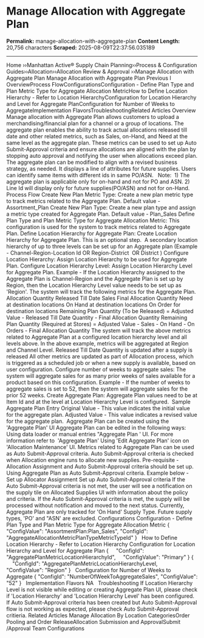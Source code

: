 # Manage Allocation with Aggregate Plan

**Permalink:** manage-allocation-with-aggregate-plan
**Content Length:** 20,756 characters
**Scraped:** 2025-08-09T22:37:56.035189

---

Home &rsaquo;&rsaquo;Manhattan Active® Supply Chain Planning&rsaquo;&rsaquo;Process &amp; Configuration Guides&rsaquo;&rsaquo;Allocation&rsaquo;&rsaquo;Allocation Review &amp; Approval ››Manage Allocation with Aggregate Plan Manage Allocation with Aggregate Plan Previous&nbsp;I&nbsp; OverviewProcess FlowConfigurationsConfiguration -&nbsp;Define Plan Type and Plan Metric Type for Aggregate Allocation MetricHow to Define Location Hierarchy&nbsp;- Refer to Location HierarchyConfiguration for Location Hierarchy and Level for Aggregate PlanConfiguration for Number of Weeks to AggregateImplementation FlavorsTroubleshootingRelated Articles Overview Manage allocation with Aggregate Plan allows customers to upload a merchandising/financial plan for a channel or a group of locations. The aggregate plan enables the ability to track actual allocations released till date&nbsp;and other related metrics, such as Sales, on-Hand, and Need&nbsp;at the same level as the aggregate plan. These metrics can be used to set up Auto Submit-Approval criteria and ensure allocations are aligned with the plan by stopping auto approval and notifying the user when allocations exceed plan. The aggregate plan can be modified to align with a revised business strategy, as needed. It displays a line of attributes for future supplies.&nbsp;Users can identify same items with different ids in same PO/ASN. &nbsp; Note:&nbsp; 1) The aggregate plan is&nbsp;applicable only for on-hand and not for PO and ASN. 2) Line Id will display only for future supplies(PO/ASN)&nbsp;and not for on-Hand.&nbsp; &nbsp; Process Flow Create New Plan Metric Type: Create a new plan metric type to track metrics related to the Aggregate Plan. Default value - Assortment_Plan Create New Plan Type: Create a new plan type and assign a metric type created for Aggregate Plan. Default value - Plan_Sales Define Plan&nbsp;Type and Plan Metric Type for Aggregate Allocation Metric:&nbsp;This configuration is used for the system to track metrics related to Aggregate Plan. Define Location Hierarchy for Aggregate Plan: Create Location Hierarchy for Aggregate Plan. This is an optional step. &nbsp;A secondary location hierarchy of up to three levels can be set up for an Aggregate plan (Example - Channel-Region-Location Id OR Region-District&nbsp; OR District&nbsp;) Configure Location Hierarchy: Assign Location Hierarchy to be used for Aggregate Plan. Configure Location Hierarchy Level: Assign Location Hierarchy Level for Aggregate Plan. Example - If the Location Hierarchy assigned to the Aggregate Plan is Channel-Region and the Aggregate Plan is set up by Region, then the Location Hierarchy Level value needs to be set up as &#39;Region&#39;. The system will track the following metrics for the Aggregate Plan. Allocation Quantity Released Till Date Sales Final Allocation Quantity Need at destination locations On Hand at destination locations On Order for destination locations Remaining Plan Quantity (To be Released) = Adjusted Value - Released Till Date Quantity - Final Allocation Quantity Remaining Plan Quantity (Required at Stores) = Adjusted Value - Sales - On Hand - On Orders - Final Allocation Quantity The system will track the above metrics related to Aggregate Plan at a configured location hierarchy level and all levels above. In the above example, metrics will be aggregated at Region and Channel Level. Released Till Date Quantity is updated after a supply is released All other metrics are updated as part of&nbsp;Allocation process, which is triggered as a scheduled job or when a new supply is available, based on user configuration. Configure number of weeks to aggregate sales: The system&nbsp;will aggregate sales for as many prior weeks of sales available for a product based on this configuration. Example - If the number of weeks to aggregate sales is set to 52, then the system will aggregate sales for the prior 52 weeks. Create Aggregate Plan: Aggregate Plan values need to be at Item Id and at the level at Location Hierarchy Level is configured.&nbsp; Sample Aggregate Plan Entry Original Value - This value indicates the initial value for the aggregate plan. Adjusted Value - This value indicates a revised value for the aggregate plan.&nbsp; Aggregate Plan can be created using the &#39;Aggregate Plan&#39; UI Aggregate Plan can be edited in the following ways: Using data loader or manual entries &quot;Aggregate Plan &#39; UI. For more information refer to&nbsp; &#39;Aggregate Plan&#39; Using &#39;Edit Aggregate Plan&#39; icon&nbsp;on &#39;Allocation Maintenance&#39; UI. Metrics related to Aggregate Plan can be used as Auto Submit-Approval criteria. Auto Submit-Approval criteria is checked when Allocation engine runs to allocate new supplies. Pre-requisite - Allocation Assignment and Auto Submit-Approval criteria should be set up. Using Aggregate Plan as Auto Submit-Approval criteria. Example below -&nbsp; Set up Allocator Assignment Set up Auto Submit-Approval criteria If the Auto Submit-Approval criteria is not met, the user will see a notification on the supply tile on Allocated Supplies UI with information about the policy and criteria. If the Auto Submit-Approval criteria is met, the supply will be processed without notification and moved to the next status. Currently, Aggregate Plan&nbsp;are only tracked for &#39;On Hand&#39; Supply Type. Future supply types, &#39;PO&#39; and &quot;ASN&#39; are excluded. Configurations Configuration -&nbsp;Define Plan Type and Plan Metric Type for Aggregate Allocation Metric { &quot;ConfigValue&quot;: &quot;AssortmentPlan:Plan_Sales&quot;, &quot;ConfigId&quot;: &quot;AggregateAllocationMetricPlanTypeMetricTypeId&quot; } &nbsp; How to Define Location Hierarchy&nbsp;- Refer to Location Hierarchy Configuration for Location Hierarchy and Level for Aggregate Plan { &nbsp;&nbsp;&nbsp; &quot;ConfigId&quot;: &quot;AggregatePlanMetricLocationHierarchyId&quot;, &nbsp;&nbsp;&nbsp; &quot;ConfigValue&quot;: &quot;Primary&quot; } { &nbsp;&nbsp;&nbsp; &quot;ConfigId&quot;: &quot;AggregatePlanMetricLocationHierarchyLevel, &nbsp;&nbsp;&nbsp; &quot;ConfigValue&quot;: &rdquo;Region&quot; } &nbsp; Configuration for Number of Weeks to Aggregate { &quot;ConfigId&quot;: &quot;NumberOfWeekToAggregateSales&quot;, &quot;ConfigValue&quot;: &quot;52&quot; } &nbsp; Implementation Flavors NA &nbsp; Troubleshooting If Location Hierarchy Level is not visible while editing or creating Aggregate Plan UI, please check if &#39;Location Hierarchy&#39; and &#39;Location Hierarchy Level&#39; has been configured. If Auto Submit-Approval criteria has been created but Auto Submit-Approval flow is not working as expected, please check Auto Submit-Approval critieria. Related Articles Manage Allocation By Location CategoriesOrder Pooling and Order ReleaseAllocation Submission and ApprovalSubmit /Approval Team Configurations &nbsp;
